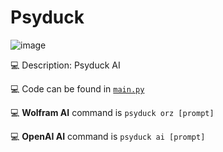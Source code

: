 # Psyduck 

![image](https://github.com/intrepidbird/psyduck/assets/140008493/8f868741-f1f5-458d-834e-93c2d058a1c5)

💻 Description: Psyduck AI

💻 Code can be found in [`main.py`](https://github.com/intrepidbird/psyduck/blob/main/main.py)

💻 **Wolfram AI** command is `psyduck orz [prompt]`

💻 **OpenAI AI** command is `psyduck ai [prompt]`
